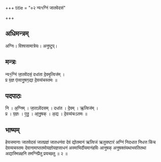 +++
title = "०२ न्य१ग्निं जातवेदसं"

+++
## अधिमन्त्रम्
अग्निः। विश्वसामात्रेयः। अनुष्टुप्।

## मन्त्रः
न्य१॒॑ग्निं जा॒तवे॑दसं॒ दधा॑ता दे॒वमृ॒त्विज॑म् ।  
प्र य॒ज्ञ ए॑त्वानु॒षग॒द्या दे॒वव्य॑चस्तमः ॥

## पदपाठः
नि । अ॒ग्निम् । जा॒तऽवे॑दसम् । दधा॑त । दे॒वम् । ऋ॒त्विज॑म् ।  
प्र । य॒ज्ञः । ए॒तु॒ । आ॒नु॒षक् । अ॒द्य । दे॒वव्य॑चःऽतमः ॥

## भाष्यम्
हेयजमानाः जातवेदसं जातप्रज्ञं जातधनंवा देवं द्योतमानं ऋत्विजं ऋतुयष्टारं अग्निं निदधात निधत्त किंच देवव्यचस्तमः देवानामाप्ततमोयज्ञोयज्ञसाधनं अस्माभिर्दीयमानंहविः आनुषक् अनुषक्तंयथाभवतितथा अद्यास्मिन्नहनि तमग्निंप्रैतु प्रयच्छतु ॥ २ ॥